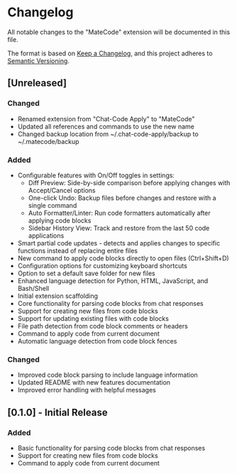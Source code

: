 # Changelog

All notable changes to the "MateCode" extension will be documented in this file.

The format is based on [Keep a Changelog](https://keepachangelog.com/en/1.0.0/),
and this project adheres to [Semantic Versioning](https://semver.org/spec/v2.0.0.html).

## [Unreleased]

### Changed
- Renamed extension from "Chat-Code Apply" to "MateCode"
- Updated all references and commands to use the new name
- Changed backup location from ~/.chat-code-apply/backup to ~/.matecode/backup

### Added
- Configurable features with On/Off toggles in settings:
  - Diff Preview: Side-by-side comparison before applying changes with Accept/Cancel options
  - One-click Undo: Backup files before changes and restore with a single command
  - Auto Formatter/Linter: Run code formatters automatically after applying code blocks
  - Sidebar History View: Track and restore from the last 50 code applications
- Smart partial code updates - detects and applies changes to specific functions instead of replacing entire files
- New command to apply code blocks directly to open files (Ctrl+Shift+D)
- Configuration options for customizing keyboard shortcuts
- Option to set a default save folder for new files
- Enhanced language detection for Python, HTML, JavaScript, and Bash/Shell
- Initial extension scaffolding
- Core functionality for parsing code blocks from chat responses
- Support for creating new files from code blocks
- Support for updating existing files with code blocks
- File path detection from code block comments or headers
- Command to apply code from current document
- Automatic language detection from code block fences

### Changed
- Improved code block parsing to include language information
- Updated README with new features documentation
- Improved error handling with helpful messages

## [0.1.0] - Initial Release

### Added
- Basic functionality for parsing code blocks from chat responses
- Support for creating new files from code blocks
- Command to apply code from current document